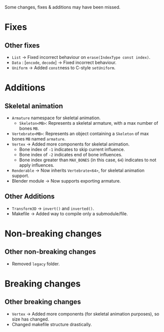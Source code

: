 Some changes, fixes & additions may have been missed.

# Fixes

## Other fixes

- `List` → Fixed incorrect behaviour on `erase(IndexType const index)`.
- `Data` : \[`encode`, `decode`\] → Fixed incorrect behaviour.
- `Uniform` → Added `const`ness to C-style `setUniform`.

# Additions

## Skeletal animation

- `Armature` namespace for skeletal animation.
	- `Skeleton<MB>`: Represents a skeletal armature, with a max number of bones `MB`.
- `Vertebrate<MB>`: Represents an object containing a `Skeleton` of max bones `MB` named `armature`.
- `Vertex` → Added more components for skeletal animation.
	- Bone index of `-1` indicates to skip current influence.
	- Bone index of `-2` indicates end of bone influences.
	- Bone index greater than `MAX_BONES` (in this case, `64`) indicates to not apply influences.
- `Renderable` → Now inherits `Vertebrate<64>`, for skeletal animation support.
- Blender module → Now supports exporting armature.

## Other Additions

- `Transform3D` → `invert()` and `inverted()`.
- Makefile → Added way to compile only a submodule/file.

# Non-breaking changes

## Other non-breaking changes

- Removed `legacy` folder.

# Breaking changes

## Other breaking changes

- `Vertex` → Added more components (for skeletal animation purposes), so size has changed.
- Changed makefile structure drastically.